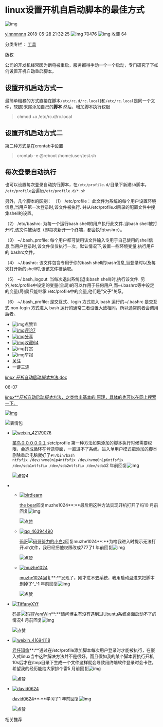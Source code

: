 # linux设置开机自启动脚本的最佳方式

![img](https://csdnimg.cn/release/blogv2/dist/pc/img/original.png)

[yinnnnnnn](https://yinnn.blog.csdn.net/) 2018-05-28 21:32:25 ![img](https://csdnimg.cn/release/blogv2/dist/pc/img/articleReadEyes.png) 70476 ![img](https://csdnimg.cn/release/blogv2/dist/pc/img/tobarCollect.png) 收藏 64

分类专栏： [工具](https://blog.csdn.net/qq_35440678/category_6532692.html)

版权

公司的开发机经常因为断电被重启，服务都得手动一个一个启动，专门研究了下如何设置开机自动重启脚本。

## 设置开机启动方式一

最简单粗暴的方式直接在脚本`/etc/rc.d/rc.local`(和`/etc/rc.local`是同一个文件，软链)末尾添加自己的**脚本**
然后，增加脚本执行权限

> chmod +x /etc/rc.d/rc.local

## 设置开机启动方式二

第二种方式是在crontab中设置

> crontab -e
> @reboot /home/user/test.sh

## 每次登录自动执行

也可以设置每次登录自动执行脚本，在`/etc/profile.d/`目录下新建sh脚本，
`/etc/profile`会遍历`/etc/profile.d/*.sh`

另外，几个脚本的区别：
（1） /etc/profile： 此文件为系统的每个用户设置环境信息,当用户第一次登录时,该文件被执行. 并从/etc/profile.d目录的配置文件中搜集shell的设置。

（2） /etc/bashrc: 为每一个运行bash shell的用户执行此文件.当bash shell被打开时,该文件被读取（即每次新开一个终端，都会执行bashrc）。

（3） ~/.bash_profile: 每个用户都可使用该文件输入专用于自己使用的shell信息,当用户登录时,该文件仅仅执行一次。默认情况下,设置一些环境变量,执行用户的.bashrc文件。

（4） ~/.bashrc: 该文件包含专用于你的bash shell的bash信息,当登录时以及每次打开新的shell时,该该文件被读取。

（5） ~/.bash_logout: 当每次退出系统(退出bash shell)时,执行该文件. 另外,/etc/profile中设定的变量(全局)的可以作用于任何用户,而~/.bashrc等中设定的变量(局部)只能继承 /etc/profile中的变量,他们是”父子”关系。

（6） ~/.bash_profile: 是交互式、login 方式进入 bash 运行的~/.bashrc 是交互式 non-login 方式进入 bash 运行的通常二者设置大致相同，所以通常前者会调用后者。



- ![img](https://csdnimg.cn/release/blogv2/dist/pc/img/tobarThumbUp.png)点赞11
- [![img](https://csdnimg.cn/release/blogv2/dist/pc/img/tobarComment.png)评论7](https://blog.csdn.net/qq_35440678/article/details/80489102#commentBox)
- [![img](https://csdnimg.cn/release/blogv2/dist/pc/img/tobarShare.png)分享](javascript:;)
- [![img](https://csdnimg.cn/release/blogv2/dist/pc/img/tobarCollect.png)收藏64](javascript:;)
- ![img](https://csdnimg.cn/release/blogv2/dist/pc/img/tobarReward.png)打赏
- ![img](https://csdnimg.cn/release/blogv2/dist/pc/img/tobarReport.png)举报
- [关注](javascript:;)
- 一键三连

[*linux* *开机*自动启动*脚本*方法.doc](https://download.csdn.net/download/ztz0223/2435793)

06-07

[*linux**开机*自动启动*脚本*方法，之类给出基本的 原理，具体的也可以在网上搜索一下。](https://download.csdn.net/download/ztz0223/2435793)





[![img](https://profile.csdnimg.cn/0/5/1/3_weixin_45710390)](https://blog.csdn.net/weixin_45710390)

![表情包](https://csdnimg.cn/release/blogv2/dist/pc/img/emoticon.png)



- [![weixin_42179076](https://profile.csdnimg.cn/E/5/2/3_weixin_42179076)](https://blog.csdn.net/weixin_42179076)

  [菜鸟０００００１](https://blog.csdn.net/weixin_42179076)**:**/etc/profile 第一种方法如果添加的脚本执行时候需要权限，会造成循环在登录界面，一直进不了系统。进入单用户模式把添加的脚本删除重启电脑就好了`#!/bin/bash                                                                     ntfsfix /dev/nvme0n1p4ntfsfix /dev/nvme0n1p6ntfsfix /dev/sda1ntfsfix /dev/sda2ntfsfix /dev/sda3`2 年前回复![img](https://csdnimg.cn/release/blogv2/dist/pc/img/commentMore.png)

  ![点赞](https://csdnimg.cn/release/blogv2/dist/pc/img/commentUnHeart.png)4

- - [![birdlearn](https://profile.csdnimg.cn/3/4/C/3_birdlearn)](https://blog.csdn.net/birdlearn)

    [the bear](https://blog.csdn.net/birdlearn)回复muzhe1024**:**最后用这种方法实现开机打开了吗10 月前回复![img](https://csdnimg.cn/release/blogv2/dist/pc/img/commentMore.png)

    ![点赞](https://csdnimg.cn/release/blogv2/dist/pc/img/commentUnHeart.png)

  - [![qq_46394490](https://profile.csdnimg.cn/7/6/F/3_qq_46394490)](https://blog.csdn.net/qq_46394490)

    [码哥![码哥](https://csdnimg.cn/release/blogv2/dist/components/img/commentTagArrowWhite.png)](https://blog.csdn.net/blogdevteam/article/details/103478461)[努力的小白z](https://blog.csdn.net/qq_46394490)回复muzhe1024**:**为啥我进入时提示无法打开.sh文件，我已经把他权限改成777了1 年前回复![img](https://csdnimg.cn/release/blogv2/dist/pc/img/commentMore.png)

    ![点赞](https://csdnimg.cn/release/blogv2/dist/pc/img/commentUnHeart.png)

  - [![muzhe1024](https://profile.csdnimg.cn/7/8/A/3_muzhe1024)](https://blog.csdn.net/muzhe1024)

    [muzhe1024](https://blog.csdn.net/muzhe1024)回复**:**发现了，刚才进不去系统，我用启动盘进来把脚本删掉了^_^1 年前回复![img](https://csdnimg.cn/release/blogv2/dist/pc/img/commentMore.png)

    ![点赞](https://csdnimg.cn/release/blogv2/dist/pc/img/commentUnHeart.png)

- [![TiffanyXYf](https://profile.csdnimg.cn/3/D/E/3_tiffanyxyf)](https://blog.csdn.net/TiffanyXYf)

  [码哥![码哥](https://csdnimg.cn/release/blogv2/dist/components/img/commentTagArrowWhite.png)](https://blog.csdn.net/blogdevteam/article/details/103478461)[VeraWin](https://blog.csdn.net/TiffanyXYf)**:**请问博主有没有遇到过Ubuntu系统桌面启动不了的情况4 月前回复![img](https://csdnimg.cn/release/blogv2/dist/pc/img/commentMore.png)

  ![点赞](https://csdnimg.cn/release/blogv2/dist/pc/img/commentUnHeart.png)

- [![weixin_41694118](https://profile.csdnimg.cn/F/7/1/3_weixin_41694118)](https://blog.csdn.net/weixin_41694118)

  [君任知命](https://blog.csdn.net/weixin_41694118)**:**通过在/etc/profile添加脚本每次用户登录时才能被执行，在嵌入式linux当中这种解决方法并不是很好。而且假如我的某个脚本要执行开机10s后才在/tmp目录下生成一个文件这样就会导致用终端软件登录时会卡住。希望我的经历能给大家排个雷5 月前回复![img](https://csdnimg.cn/release/blogv2/dist/pc/img/commentMore.png)

  ![点赞](https://csdnimg.cn/release/blogv2/dist/pc/img/commentUnHeart.png)

- [![david0624](https://profile.csdnimg.cn/E/5/1/3_david0624)](https://blog.csdn.net/david0624)

  [david0624](https://blog.csdn.net/david0624)**:**学习了1 年前回复![img](https://csdnimg.cn/release/blogv2/dist/pc/img/commentMore.png)

  ![点赞](https://csdnimg.cn/release/blogv2/dist/pc/img/commentUnHeart.png)

相关推荐